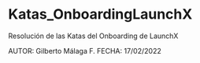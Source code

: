 # Katas_OnboardingLaunchX
Resolución de las Katas del Onboarding de LaunchX

AUTOR: Gilberto Málaga F.
FECHA: 17/02/2022
